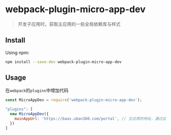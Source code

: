 # webpack-plugin-micro-app-dev

> 开发子应用时，获取主应用的一些全局依赖库与样式

## Install

Using npm:

```sh
npm install --save-dev webpack-plugin-micro-app-dev
```
## Usage

在`webpack`的`plugins`中增加代码
```js
const MicroAppDev = require('webpack-plugin-micro-app-dev');

"plugins": [
  new MicroAppDev({
    mainAppUrl: 'https://baas.uban360.com/portal', // 主应用的地址，通过这个地址获取主应用中的全局js与css依赖
  })
]
```